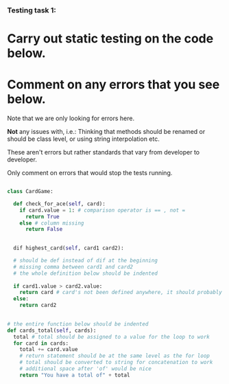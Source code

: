 ### Testing task 1:

# Carry out static testing on the code below.
# Comment on any errors that you see below.

Note that we are only looking for errors here.

**Not** any issues with, i.e.: 
Thinking that methods should be renamed or should be class level, or using string interpolation etc. 

These aren't errors but rather standards that vary from developer to developer. 

Only comment on errors that would stop the tests running.

```python

class CardGame:

  def check_for_ace(self, card):
    if card.value = 1: # comparison operator is == , not =
      return True
    else # column missing
      return False
   

  dif highest_card(self, card1 card2):

  # should be def instead of dif at the beginning
  # missing comma between card1 and card2
  # the whole definition below should be indented
  
  if card1.value > card2.value:
    return card # card's not been defined anywhere, it should probably be card1 here
  else:
    return card2
  

# the entire function below should be indented
def cards_total(self, cards):
  total # total should be assigned to a value for the loop to work
  for card in cards:
    total += card.value
    # return statement should be at the same level as the for loop
    # total should be converted to string for concatenation to work
    # additional space after 'of' would be nice
    return "You have a total of" + total
    
  
```
